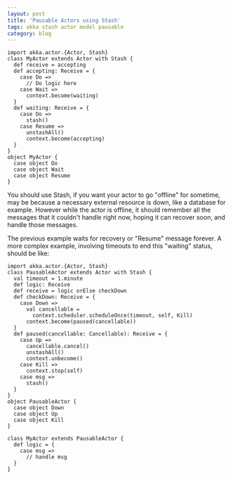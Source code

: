 ```yaml
---
layout: post
title: 'Pausable Actors using Stash'
tags: akka stash actor model pausable 
category: blog
---
```


```
import akka.actor.{Actor, Stash}
class MyActor extends Actor with Stash {
  def receive = accepting
  def accepting: Receive = {
    case Do => 
      // Do logic here
    case Wait => 
      context.become(waiting)
  }
  def waiting: Receive = {
    case Do =>
      stash()
    case Resume =>
      unstashAll()
      context.become(accepting)
  }
}
object MyActor {
  case object Do
  case object Wait
  case object Resume
}
```
You should use Stash, if you want your actor to go "offline" for sometime, may be because a necessary external resource is down, like a database for example. However while the actor is offline, it should remember all the messages that it couldn't handle right now, hoping it can recover soon, and handle those messages.

The previous example waits for recovery or "Resume" message forever. A more complex example, involving timeouts to end this "waiting" status, should be like:
```
import akka.actor.{Actor, Stash}
class PausableActor extends Actor with Stash {
  val timeout = 1.minute
  def logic: Receive 
  def receive = logic orElse checkDown
  def checkDown: Receive = {
    case Down => 
      val cancellable = 
        context.scheduler.scheduleOnce(timeout, self, Kill) 
      context.become(paused(cancellable))
  }
  def paused(cancellable: Cancellable): Receive = {
    case Up =>
      cancellable.cancel()
      unstashAll()
      context.unbecome()
    case Kill =>
      context.stop(self)
    case msg =>
      stash()
  }
}
object PausableActor {
  case object Down
  case object Up
  case object Kill
}

class MyActor extends PausableActor {
  def logic = {
    case msg =>
      // handle msg
  }
}

```
